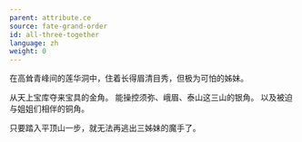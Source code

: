 ```yaml
---
parent: attribute.ce
source: fate-grand-order
id: all-three-together
language: zh
weight: 0
---
```


在高耸青峰间的莲华洞中，住着长得眉清目秀，但极为可怕的姊妹。

从天上宝库夺来宝具的金角。
能操控须弥、峨眉、泰山这三山的银角。
以及被迫与姐姐们相伴的铜角。

只要踏入平顶山一步，就无法再逃出三姊妹的魔手了。
